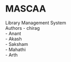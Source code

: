 # MASCAA 
Library Management System
<br>
Authors - chirag <br>
        - Anant <br>
        - Akash <br>
        - Saksham <br>
        - Mahathi <br>
        - Arth <br>
